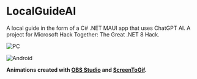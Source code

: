 # LocalGuideAI

A local guide in the form of a C# .NET MAUI app that uses ChatGPT AI. A project for Microsoft Hack Together: The Great .NET 8 Hack.

![PC](https://raw.githubusercontent.com/danzuep/LocalGuideAI/main/Assets/Animations/PC.gif)

![Android](https://raw.githubusercontent.com/danzuep/LocalGuideAI/main/Assets/Animations/Android.gif)

**Animations created with [OBS Studio](https://obsproject.com/) and [ScreenToGif](https://www.screentogif.com/).**
